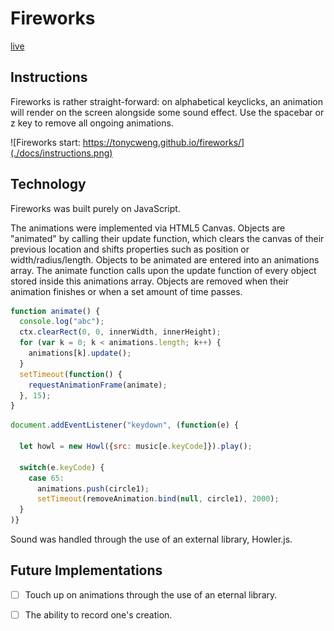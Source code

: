 # Fireworks

[live](https://tonycweng.github.io/fireworks/)

## Instructions

Fireworks is rather straight-forward: on alphabetical keyclicks, an animation will render on the screen alongside some sound effect. Use the spacebar or z key to remove all ongoing animations.

![Fireworks start: https://tonycweng.github.io/fireworks/](./docs/instructions.png)

## Technology

Fireworks was built purely on JavaScript. 

The animations were implemented via HTML5 Canvas. Objects are "animated" by calling their update function, which clears the canvas of their previous location and shifts properties such as position or width/radius/length. Objects to be animated are entered into an animations array. The animate function calls upon the update function of every object stored inside this animations array. Objects are removed when their animation finishes or when a set amount of time passes.

```Javascript
function animate() {
  console.log("abc");
  ctx.clearRect(0, 0, innerWidth, innerHeight);
  for (var k = 0; k < animations.length; k++) {
    animations[k].update();
  }
  setTimeout(function() {
    requestAnimationFrame(animate);
  }, 15);
}
```



```Javascript
document.addEventListener("keydown", (function(e) {

  let howl = new Howl({src: music[e.keyCode]}).play();

  switch(e.keyCode) {
    case 65:
      animations.push(circle1);
      setTimeout(removeAnimation.bind(null, circle1), 2000);
  }
)}
```

Sound was handled through the use of an external library, Howler.js.

## Future Implementations

- [ ] Touch up on animations through the use of an eternal library.

- [ ] The ability to record one's creation.
